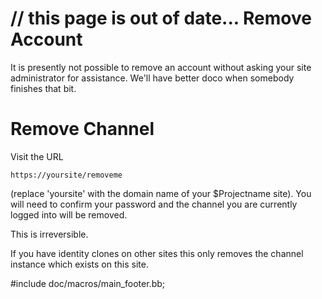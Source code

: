// this page is out of date...
Remove Account
==============

It is presently not possible to remove an account without asking your site administrator for assistance. 
We'll have better doco when somebody finishes that bit.


Remove Channel
==============

Visit the URL 

	https://yoursite/removeme 

(replace 'yoursite' with the domain name of your $Projectname site). 
You will need to confirm your password and the channel you are currently logged into will be removed. 

This is irreversible.

If you have identity clones on other sites this only removes the channel instance which exists
on this site. 


#include doc/macros/main_footer.bb;
